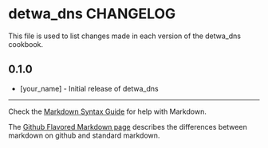 # detwa_dns CHANGELOG

This file is used to list changes made in each version of the detwa_dns cookbook.

## 0.1.0
- [your_name] - Initial release of detwa_dns

- - -
Check the [Markdown Syntax Guide](http://daringfireball.net/projects/markdown/syntax) for help with Markdown.

The [Github Flavored Markdown page](http://github.github.com/github-flavored-markdown/) describes the differences between markdown on github and standard markdown.

